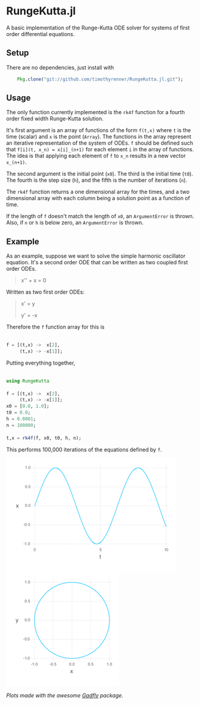 # RungeKutta.jl

A basic implementation of the Runge-Kutta ODE solver for systems of first order differential equations.

## Setup

There are no dependencies, just install with

```julia
	Pkg.clone("git://github.com/timothyrenner/RungeKutta.jl.git");
```
## Usage

The only function currently implemented is the `rk4f` function for a fourth order fixed width Runge-Kutta solution.

It's first argument is an array of functions of the form `f(t,x)` where `t` is the time (scalar) and `x` is the point (`Array`).
The functions in the array represent an iterative representation of the system of ODEs.
`f` should be defined such that `f[i](t, x_n) = x[i]_(n+1)` for each element `i` in the array of functions.
The idea is that applying each element of `f` to `x_n` results in a new vector `x_(n+1)`.

The second argument is the initial point (`x0`).
The third is the initial time (`t0`).
The fourth is the step size (`h`), and the fifth is the number of iterations (`n`).

The `rk4f` function returns a one dimensional array for the times, and a two dimensional array with each column being a solution point as a function of time.

If the length of `f` doesn't match the length of `x0`, an `ArgumentError` is thrown.
Also, if `n` or `h` is below zero, an `ArgumentError` is thrown. 

## Example

As an example, suppose we want to solve the simple harmonic oscillator equation.
It's a second order ODE that can be written as two coupled first order ODEs.

> x'' + x = 0

Written as two first order ODEs:

> x' = y
> 
> y' = -x

Therefore the `f` function array for this is

```julia

f = [(t,x) ->  x[2],
	 (t,x) -> -x[1]];
```

Putting everything together,

```julia

using RungeKutta

f = [(t,x) ->  x[2],
	 (t,x) -> -x[1]];
x0 = [0.0, 1.0];
t0 = 0.0;
h = 0.0001;
n = 100000;

t,x = rk4f(f, x0, t0, h, n);
```

This performs 100,000 iterations of the equations defined by `f`.

![x(t) solution](doc/plots/sho_x.png)
![phase solution](doc/plots/sho_phase.png)

_Plots made with the awesome [Gadfly](https://github.com/dcjones/Gadfly.jl) package._